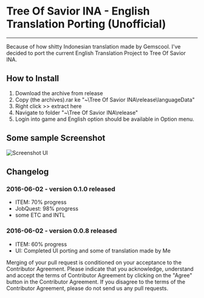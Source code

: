 # Tree Of Savior INA - English Translation Porting (Unofficial)
----
Because of how shitty Indonesian translation made by Gemscool. I've decided to port the current English Translation Project to Tree Of Savior INA.

## How to Install
1. Download the archive from release
2. Copy (the archives).rar ke "~\Tree Of Savior INA\release\languageData"
3. Right click >> extract here
4. Navigate to folder "~\Tree Of Savior INA\release"
5. Login into game and English option should be available in Option menu.

## Some sample Screenshot
![Screenshot UI](http://i.imgur.com/lE94lBy.jpg)

## Changelog
### 2016-06-02 - version 0.1.0 released
- ITEM: 70% progress
- JobQuest: 98% progress
- some ETC and INTL
### 2016-06-02 - version 0.0.8 released
- ITEM: 60% progress
- UI: Completed UI porting and some of translation made by Me


Merging of your pull request is conditioned on your acceptance to the Contributor Agreement.
Please indicate that you acknowledge, understand and accept the terms of Contributor Agreement by clicking on the "Agree" button in the Contributor Agreement.
If you disagree to the terms of the Contributor Agreement, please do not send us any pull requests.

